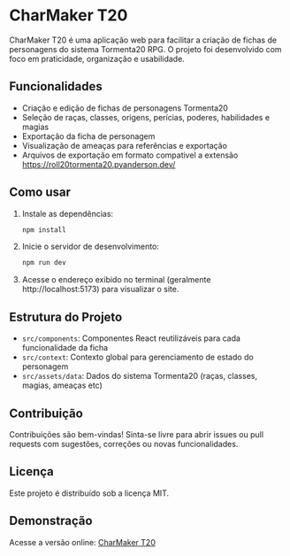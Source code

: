 # CharMaker T20

CharMaker T20 é uma aplicação web para facilitar a criação de fichas de personagens do sistema Tormenta20 RPG. O projeto foi desenvolvido com foco em praticidade, organização e usabilidade.

## Funcionalidades
- Criação e edição de fichas de personagens Tormenta20
- Seleção de raças, classes, origens, perícias, poderes, habilidades e magias
- Exportação da ficha de personagem
- Visualização de ameaças para referências e exportação
- Arquivos de exportação em formato compativel a extensão https://roll20tormenta20.pyanderson.dev/

## Como usar
1. Instale as dependências:
   ```bash
   npm install
   ```
2. Inicie o servidor de desenvolvimento:
   ```bash
   npm run dev
   ```
3. Acesse o endereço exibido no terminal (geralmente http://localhost:5173) para visualizar o site.

## Estrutura do Projeto
- `src/components`: Componentes React reutilizáveis para cada funcionalidade da ficha
- `src/context`: Contexto global para gerenciamento de estado do personagem
- `src/assets/data`: Dados do sistema Tormenta20 (raças, classes, magias, ameaças etc)

## Contribuição
Contribuições são bem-vindas! Sinta-se livre para abrir issues ou pull requests com sugestões, correções ou novas funcionalidades.

## Licença
Este projeto é distribuído sob a licença MIT.

## Demonstração
Acesse a versão online: [CharMaker T20](https://jefersonblc.github.io/CharMakerT20)

